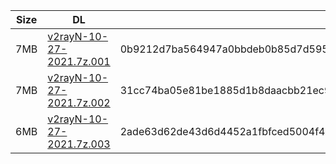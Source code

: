|    Size   |     DL  | sha512sum |
|  ---  |  ---  |  ---  |
| 7MB | [v2rayN-10-27-2021.7z.001](https://cdn.jsdelivr.net/gh/googleians/v2rayN@main/v2rayN-10-27-2021.7z.001) | 0b9212d7ba564947a0bbdeb0b85d7d59579531a03e065629a42c885e4f402f7d855e20f83ffa7ce8caddb028dcb5478bb74f1883a580dd5aba4e04b415736619 |
| 7MB | [v2rayN-10-27-2021.7z.002](https://cdn.jsdelivr.net/gh/googleians/v2rayN@main/v2rayN-10-27-2021.7z.002) | 31cc74ba05e81be1885d1b8daacbb21ec96ab9de23f7aa58d26b5790301e83353871c1802c188f001e3b6a5672caafe0fcd989284cc5ac4f18e462303a26dc08 |
| 6MB | [v2rayN-10-27-2021.7z.003](https://cdn.jsdelivr.net/gh/googleians/v2rayN@main/v2rayN-10-27-2021.7z.003) | 2ade63d62de43d6d4452a1fbfced5004f49a99f6d990e1fcf3d5b3a8f005801ae6b75df76ee7e7c801a52db2356bbbb9bc552b75ea1a0ceec4e274e4b9248241 |
